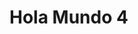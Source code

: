 <!DOCTYPE html>
<meta name="viewport" content="width=device-width, initial-scale=1, minimum-scale=1">
<html lang="es">
<head>
  <meta charset="utf-8">
  <meta name="viewport" content="width=device-width, initial-scale=1">
  <title>Hola Mundo 2</title>
</head>
<body>
<script type='text/javascript'>
	function getUrlParams() {
        const params = {};
        const queryString = window.location.search.substring(1);
        const regex = /([^&=]+)=([^&]*)/g;
        let m;
        while ((m = regex.exec(queryString))) {
            params[decodeURIComponent(m[1])] = decodeURIComponent(m[2]);
        }
        return params;
    }
	// Disparamos un evento global con el language
    const event = new CustomEvent('externalLanguage', { detail: { language: 'Spanish' } });
    window.dispatchEvent(event);
	function initEmbeddedMessaging() {
		try {
			embeddedservice_bootstrap.settings.language = 'es'; // For example, enter 'en' or 'en-US'
			window.addEventListener("onEmbeddedMessagingReady", () => {
			 console.log("Received the onEmbeddedMessagingReady event…");
				const urlParams = getUrlParams();
				console.log("urlParams: ",urlParams);
				//embedded_svc.settings.language = urlParams['language'];
			  embeddedservice_bootstrap.prechatAPI.setVisiblePrechatFields({
			    "_lastname": {
      			"value": "Jane",
      			"isEditableByEndUser": false
   				 },
				  "_language": {
      			"value": "Spanish",
      			"isEditableByEndUser": false
   				 },
				  "c__language": {
      			"value": "Spanish",
      			"isEditableByEndUser": false
   				 },
				  "language": {
      			"value": "Spanish",
      			"isEditableByEndUser": false
   				 }
			  });
			});
			//Fin de añadido
			embeddedservice_bootstrap.init(
				'00DfZ0000004KZd',
				'ML_Chat_Area_Privada',
				'https://endesab2c--prejun25.sandbox.my.site.com/ESWMLChatAreaPrivada1757594052632',
				{
					scrt2URL: 'https://endesab2c--prejun25.sandbox.my.salesforce-scrt.com'
				}
			);
		} catch (err) {
			console.error('Error loading Embedded Messaging: ', err);
		}
	};
</script>
<script type='text/javascript' src='https://endesab2c--prejun25.sandbox.my.site.com/ESWMLChatAreaPrivada1757594052632/assets/js/bootstrap.min.js' onload='initEmbeddedMessaging()'></script>
  <h1>Hola Mundo 4</h1>
</body>
</html>
